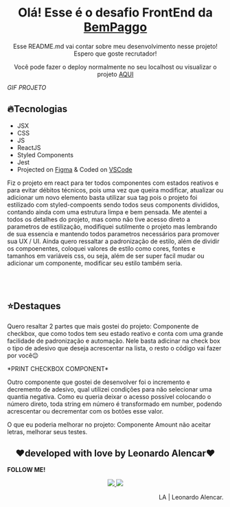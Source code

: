 <h1 align="center">Olá! Esse é o desafio FrontEnd da <a href="https://www.bempaggo.com.br/">BemPaggo</a></h1>
<p align="center">Esse README.md vai contar sobre meu desenvolvimento nesse projeto! Espero que goste recrutador!</p>
<p align="center">Você pode fazer o deploy normalmente no seu localhost ou visualizar o projeto <a href="https://alencarleo.github.io/bemPaggo_form/">AQUI</a></p>

*GIF PROJETO*

<h2>🔥Tecnologias</h2>
<ul>
  <li>JSX</li>
  <li>CSS</li>
  <li>JS</li>
  <li>ReactJS</li>
  <li>Styled Components</li>
  <li>Jest</li>
  <li>Projected on <a href="https://www.figma.com/">Figma</a> & Coded on <a href="https://code.visualstudio.com/">VSCode</a></li>
</ul>
<p> Fiz o projeto em react para ter todos componentes com estados reativos e para evitar débitos técnicos, pois uma vez que queira modificar, atualizar ou adicionar um novo elemento basta utilizar sua tag pois o projeto foi estilizado com styled-compoents sendo todos seus components divididos, contando ainda com uma estrutura limpa e bem pensada. Me atentei a todos os detalhes do projeto, mas como não tive acesso direto a parametros de estilização, modifiquei sutilmente o projeto mas lembrando de sua essencia e mantendo todos parametros necessários para promover sua UX / UI. Ainda quero ressaltar a padronização de estilo, além de dividir os compoenentes, coloquei valores de estilo como cores, fontes e tamanhos em variáveis css, ou seja, além de ser super facil mudar ou adicionar um componente, modificar seu estilo também seria.</p>
<br>
<br>
<h2>⭐Destaques</h2>
<p>Quero resaltar 2 partes que mais gostei do projeto: Componente de checkbox, que como todos tem seu estado reativo e conta com uma grande facilidade de padronização e automação. Nele basta adicinar na check box o tipo de adesivo que deseja acrescentar na lista, o resto o código vai fazer por você😉</p>
*PRINT CHECKBOX COMPONENT*
  
<p>Outro componente que gostei de desenvolver foi o incremento e decremento de adesivo, qual utilizei condições para não selecionar uma quantia negativa. Como eu queria deixar o acesso possível colocando o número direto, toda string em número é transformado em number, podendo acrescentar ou decrementar com os botões esse valor.</p>

<p>O que eu poderia melhorar no projeto: Componente Amount não aceitar letras, melhorar seus testes.</p>

<h2 align="center">❤️developed with love by Leonardo Alencar❤️</h2>
<p><b>FOLLOW ME!</b></p>

<p align="center">
  <a href="https://www.instagram.com/la.codes/">
    <img src="https://img.shields.io/badge/Instagram-E4405F?style=for-the-badge&logo=instagram&logoColor=white">
  </a>
  
  <a href="https://www.linkedin.com/in/leonardo-alencar-5749aa1b0/">
    <img src="https://img.shields.io/badge/LinkedIn-0077B5?style=for-the-badge&logo=linkedin&logoColor=white">
  </a>
</p>

<p align="right">LA | Leonardo Alencar.</p>
